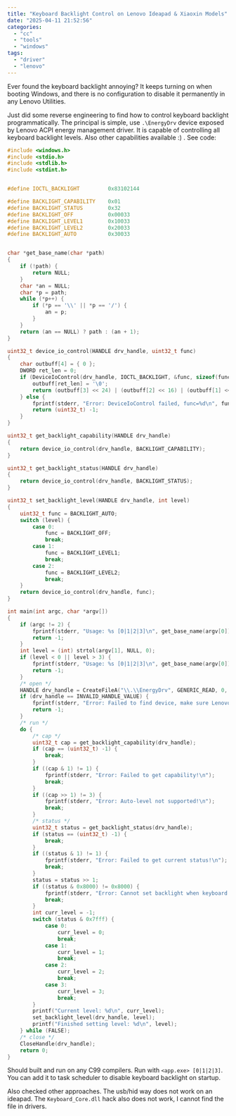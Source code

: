 ```yaml
---
title: "Keyboard Backlight Control on Lenovo Ideapad & Xiaoxin Models"
date: "2025-04-11 21:52:56"
categories: 
  - "cc"
  - "tools"
  - "windows"
tags: 
  - "driver"
  - "lenovo"
---
```


Ever found the keyboard backlight annoying? It keeps turning on when booting Windows, and there is no configuration to disable it permanently in any Lenovo Utilities.

Just did some reverse engineering to find how to control keyboard backlight programmatically. The principal is simple, use `.\EnergyDrv` device exposed by Lenovo ACPI energy management driver. It is capable of controlling all keyboard backlight levels. Also other capabilities available :) . See code:

```c
#include <windows.h>
#include <stdio.h>
#include <stdlib.h>
#include <stdint.h>


#define IOCTL_BACKLIGHT         0x83102144

#define BACKLIGHT_CAPABILITY    0x01
#define BACKLIGHT_STATUS        0x32
#define BACKLIGHT_OFF           0x00033
#define BACKLIGHT_LEVEL1        0x10033
#define BACKLIGHT_LEVEL2        0x20033
#define BACKLIGHT_AUTO          0x30033


char *get_base_name(char *path)
{
    if (!path) {
        return NULL;
    }
    char *an = NULL;
    char *p = path;
    while (*p++) {
        if (*p == '\\' || *p == '/') {
            an = p;
        }
    }
    return (an == NULL) ? path : (an + 1);
}

uint32_t device_io_control(HANDLE drv_handle, uint32_t func)
{
    char outbuff[4] = { 0 };
    DWORD ret_len = 0;
    if (DeviceIoControl(drv_handle, IOCTL_BACKLIGHT, &func, sizeof(func), outbuff, sizeof(outbuff), &ret_len, NULL)) {
        outbuff[ret_len] = '\0';
        return (outbuff[3] << 24) | (outbuff[2] << 16) | (outbuff[1] << 8) | outbuff[0];
    } else {
        fprintf(stderr, "Error: DeviceIoControl failed, func=%d\n", func);
        return (uint32_t) -1;
    }
}

uint32_t get_backlight_capability(HANDLE drv_handle)
{
    return device_io_control(drv_handle, BACKLIGHT_CAPABILITY);
}

uint32_t get_backlight_status(HANDLE drv_handle)
{
    return device_io_control(drv_handle, BACKLIGHT_STATUS);
}

uint32_t set_backlight_level(HANDLE drv_handle, int level)
{
    uint32_t func = BACKLIGHT_AUTO;
    switch (level) {
        case 0:
            func = BACKLIGHT_OFF;
            break;
        case 1:
            func = BACKLIGHT_LEVEL1;
            break;
        case 2:
            func = BACKLIGHT_LEVEL2;
            break;
    }
    return device_io_control(drv_handle, func);
}

int main(int argc, char *argv[])
{
    if (argc != 2) {
        fprintf(stderr, "Usage: %s [0|1|2|3]\n", get_base_name(argv[0]));
        return -1;
    }
    int level = (int) strtol(argv[1], NULL, 0);
    if (level < 0 || level > 3) {
        fprintf(stderr, "Usage: %s [0|1|2|3]\n", get_base_name(argv[0]));
        return -1;
    }
    /* open */
    HANDLE drv_handle = CreateFileA("\\.\\EnergyDrv", GENERIC_READ, 0, NULL, OPEN_EXISTING, FILE_ATTRIBUTE_NORMAL, NULL);
    if (drv_handle == INVALID_HANDLE_VALUE) {
        fprintf(stderr, "Error: Failed to find device, make sure Lenovo energy management driver is installed!\n");
        return -1;
    }
    /* run */
    do {
        /* cap */
        uint32_t cap = get_backlight_capability(drv_handle);
        if (cap == (uint32_t) -1) {
            break;
        }
        if ((cap & 1) != 1) {
            fprintf(stderr, "Error: Failed to get capability!\n");
            break;
        }
        if ((cap >> 1) != 3) {
            fprintf(stderr, "Error: Auto-level not supported!\n");
            break;
        }
        /* status */
        uint32_t status = get_backlight_status(drv_handle);
        if (status == (uint32_t) -1) {
            break;
        }
        if ((status & 1) != 1) {
            fprintf(stderr, "Error: Failed to get current status!\n");
            break;
        }
        status = status >> 1;
        if ((status & 0x8000) != 0x8000) {
            fprintf(stderr, "Error: Cannot set backlight when keyboard is disabled!\n");
            break;
        }
        int curr_level = -1;
        switch (status & 0x7fff) {
            case 0:
                curr_level = 0;
                break;
            case 1:
                curr_level = 1;
                break;
            case 2:
                curr_level = 2;
                break;
            case 3:
                curr_level = 3;
                break;
        }
        printf("Current level: %d\n", curr_level);
        set_backlight_level(drv_handle, level);
        printf("Finished setting level: %d\n", level);
    } while (FALSE);
    /* close */
    CloseHandle(drv_handle);
    return 0;
}
```

Should built and run on any C99 compilers. Run with `<app.exe> [0|1|2|3]`. You can add it to task scheduler to disable keyboard backlight on startup.

Also checked other approaches. The usb/hid way does not work on an ideapad. The `Keyboard_Core.dll` hack also does not work, I cannot find the file in drivers.

